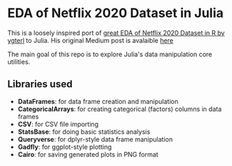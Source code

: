 # EDA of Netflix 2020 Dataset in Julia

This is a loosely inspired port of [great EDA of Netflix 2020 Dataset in R by ygterl](https://github.com/ygterl/EDA-Netflix-2020-in-R)  to Julia. His original Medium post is avalaible [here](https://medium.com/deep-learning-turkiye/exploration-of-netflix-2020-dataset-in-r-markdown-eda-b202bbaec4a)

The main goal of this repo is to explore Julia's data manipulation core utilities.

## Libraries used

- **DataFrames**: for data frame creation and manipulation
- **CategoricalArrays**: for creating categorical (factors) columns in data frames
- **CSV**: for CSV file importing
- **StatsBase**: for doing basic statistics analysis
- **Queryverse**: for dplyr-style data frame manipulation
- **Gadfly**: for ggplot-style plotting
- **Cairo**: for saving generated plots in PNG format